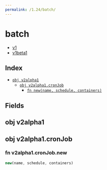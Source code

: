 ```yaml
---
permalink: /1.24/batch/
---
```


# batch



* [v1](v1/index.md)
* [v1beta1](v1beta1/index.md)

## Index

* [`obj v2alpha1`](#obj-v2alpha1)
  * [`obj v2alpha1.cronJob`](#obj-v2alpha1cronjob)
    * [`fn new(name, schedule, containers)`](#fn-v2alpha1cronjobnew)

## Fields

## obj v2alpha1



## obj v2alpha1.cronJob



### fn v2alpha1.cronJob.new

```ts
new(name, schedule, containers)
```

